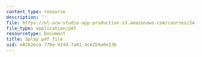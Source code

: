 ```yaml
---
content_type: resource
description: ''
file: https://ol-ocw-studio-app-production.s3.amazonaws.com/courses/24-912-black-matters-introduction-to-black-studies-spring-2017/e8262eca770e92447a814ce2b9a0e13b_axW7DSLHO8U.pdf
file_type: application/pdf
resourcetype: Document
title: 3play pdf file
uid: e8262eca-770e-9244-7a81-4ce2b9a0e13b
---
```

